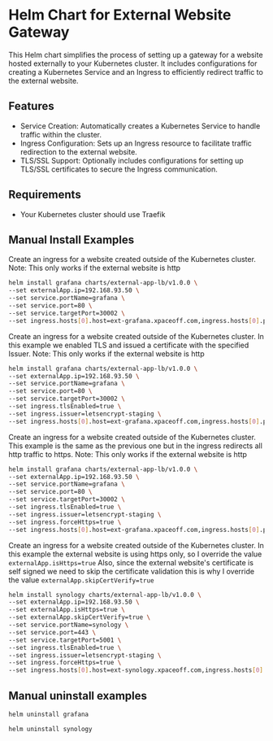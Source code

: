 # Helm Chart for External Website Gateway

This Helm chart simplifies the process of setting up a gateway for a website hosted externally to your Kubernetes cluster. It includes configurations for creating a Kubernetes Service and an Ingress to efficiently redirect traffic to the external website.

## Features
- Service Creation: Automatically creates a Kubernetes Service to handle traffic within the cluster.
- Ingress Configuration: Sets up an Ingress resource to facilitate traffic redirection to the external website.
- TLS/SSL Support: Optionally includes configurations for setting up TLS/SSL certificates to secure the Ingress communication.

## Requirements
- Your Kubernetes cluster should use Traefik

## Manual Install Examples

Create an ingress for a website created outside of the Kubernetes cluster.
Note: This only works if the external website is http
```bash
helm install grafana charts/external-app-lb/v1.0.0 \
--set externalApp.ip=192.168.93.50 \
--set service.portName=grafana \
--set service.port=80 \
--set service.targetPort=30002 \
--set ingress.hosts[0].host=ext-grafana.xpaceoff.com,ingress.hosts[0].paths[0].path=/,ingress.hosts[0].paths[0].pathType=Prefix
```

Create an ingress for a website created outside of the Kubernetes cluster.
In this example we enabled TLS and issued a certificate with the specified Issuer.
Note: This only works if the external website is http
```bash
helm install grafana charts/external-app-lb/v1.0.0 \
--set externalApp.ip=192.168.93.50 \
--set service.portName=grafana \
--set service.port=80 \
--set service.targetPort=30002 \
--set ingress.tlsEnabled=true \
--set ingress.issuer=letsencrypt-staging \
--set ingress.hosts[0].host=ext-grafana.xpaceoff.com,ingress.hosts[0].paths[0].path=/,ingress.hosts[0].paths[0].pathType=Prefix
```

Create an ingress for a website created outside of the Kubernetes cluster.
This example is the same as the previous one but in the ingress redirects all http traffic to https.
Note: This only works if the external website is http
```bash
helm install grafana charts/external-app-lb/v1.0.0 \
--set externalApp.ip=192.168.93.50 \
--set service.portName=grafana \
--set service.port=80 \
--set service.targetPort=30002 \
--set ingress.tlsEnabled=true \
--set ingress.issuer=letsencrypt-staging \
--set ingress.forceHttps=true \
--set ingress.hosts[0].host=ext-grafana.xpaceoff.com,ingress.hosts[0].paths[0].path=/,ingress.hosts[0].paths[0].pathType=Prefix
```

Create an ingress for a website created outside of the Kubernetes cluster.
In this example the external website is using https only, so I override the value `externalApp.isHttps=true`
Also, since the external website's certificate is self signed we need to skip the certificate validation
this is why I override the value `externalApp.skipCertVerify=true`
```bash
helm install synology charts/external-app-lb/v1.0.0 \
--set externalApp.ip=192.168.93.50 \
--set externalApp.isHttps=true \
--set externalApp.skipCertVerify=true \
--set service.portName=synology \
--set service.port=443 \
--set service.targetPort=5001 \
--set ingress.tlsEnabled=true \
--set ingress.issuer=letsencrypt-staging \
--set ingress.forceHttps=true \
--set ingress.hosts[0].host=ext-synology.xpaceoff.com,ingress.hosts[0].paths[0].path=/,ingress.hosts[0].paths[0].pathType=Prefix \
```

## Manual uninstall examples

```bash
helm uninstall grafana

helm uninstall synology
```

